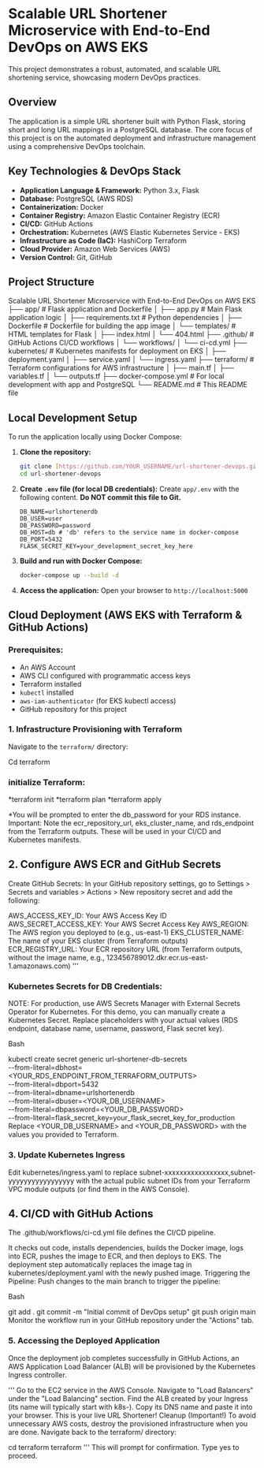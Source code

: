 # Scalable URL Shortener Microservice with End-to-End DevOps on AWS EKS

This project demonstrates a robust, automated, and scalable URL shortening service, showcasing modern DevOps practices.

## Overview

The application is a simple URL shortener built with Python Flask, storing short and long URL mappings in a PostgreSQL database. The core focus of this project is on the automated deployment and infrastructure management using a comprehensive DevOps toolchain.

## Key Technologies & DevOps Stack

* **Application Language & Framework:** Python 3.x, Flask
* **Database:** PostgreSQL (AWS RDS)
* **Containerization:** Docker
* **Container Registry:** Amazon Elastic Container Registry (ECR)
* **CI/CD:** GitHub Actions
* **Orchestration:** Kubernetes (AWS Elastic Kubernetes Service - EKS)
* **Infrastructure as Code (IaC):** HashiCorp Terraform
* **Cloud Provider:** Amazon Web Services (AWS)
* **Version Control:** Git, GitHub

## Project Structure
Scalable URL Shortener Microservice with End-to-End DevOps on AWS EKS
├── app/                      # Flask application and Dockerfile
│   ├── app.py                # Main Flask application logic
│   ├── requirements.txt      # Python dependencies
│   ├── Dockerfile            # Dockerfile for building the app image
│   └── templates/            # HTML templates for Flask
│       ├── index.html
│       └── 404.html
├── .github/                  # GitHub Actions CI/CD workflows
│   └── workflows/
│       └── ci-cd.yml
├── kubernetes/               # Kubernetes manifests for deployment on EKS
│   ├── deployment.yaml
│   ├── service.yaml
│   └── ingress.yaml
├── terraform/                # Terraform configurations for AWS infrastructure
│   ├── main.tf
│   ├── variables.tf
│   └── outputs.tf
├── docker-compose.yml        # For local development with app and PostgreSQL
└── README.md                 # This README file

## Local Development Setup

To run the application locally using Docker Compose:

1.  **Clone the repository:**
    ```bash
    git clone [https://github.com/YOUR_USERNAME/url-shortener-devops.git](https://github.com/YOUR_USERNAME/url-shortener-devops.git)
    cd url-shortener-devops
    ```
2.  **Create `.env` file (for local DB credentials):**
    Create `app/.env` with the following content. **Do NOT commit this file to Git.**
    ```
    DB_NAME=urlshortenerdb
    DB_USER=user
    DB_PASSWORD=password
    DB_HOST=db # 'db' refers to the service name in docker-compose
    DB_PORT=5432
    FLASK_SECRET_KEY=your_development_secret_key_here
    ```
3.  **Build and run with Docker Compose:**
    ```bash
    docker-compose up --build -d
    ```
4.  **Access the application:**
    Open your browser to `http://localhost:5000`

## Cloud Deployment (AWS EKS with Terraform & GitHub Actions)

### Prerequisites:

* An AWS Account
* AWS CLI configured with programmatic access keys
* Terraform installed
* `kubectl` installed
* `aws-iam-authenticator` (for EKS kubectl access)
* GitHub repository for this project

### 1. Infrastructure Provisioning with Terraform

Navigate to the `terraform/` directory:

Cd terraform

### initialize Terraform:

*terraform init
*terraform plan
*terraform apply

*You will be prompted to enter the db_password for your RDS instance.
Important: Note the ecr_repository_url, eks_cluster_name, and rds_endpoint from the Terraform outputs. These will be used in your CI/CD and Kubernetes manifests.

## 2. Configure AWS ECR and GitHub Secrets
Create GitHub Secrets: In your GitHub repository settings, go to Settings > Secrets and variables > Actions > New repository secret and add the following:


AWS_ACCESS_KEY_ID: Your AWS Access Key ID
AWS_SECRET_ACCESS_KEY: Your AWS Secret Access Key
AWS_REGION: The AWS region you deployed to (e.g., us-east-1)
EKS_CLUSTER_NAME: The name of your EKS cluster (from Terraform outputs)
ECR_REGISTRY_URL: Your ECR repository URL (from Terraform outputs, without the image name, e.g., 123456789012.dkr.ecr.us-east-1.amazonaws.com)
'''

### Kubernetes Secrets for DB Credentials:
NOTE: For production, use AWS Secrets Manager with External Secrets Operator for Kubernetes. For this demo, you can manually create a Kubernetes Secret. Replace placeholders with your actual values (RDS endpoint, database name, username, password, Flask secret key).

Bash

kubectl create secret generic url-shortener-db-secrets \
  --from-literal=dbhost=<YOUR_RDS_ENDPOINT_FROM_TERRAFORM_OUTPUTS> \
  --from-literal=dbport=5432 \
  --from-literal=dbname=urlshortenerdb \
  --from-literal=dbuser=<YOUR_DB_USERNAME> \
  --from-literal=dbpassword=<YOUR_DB_PASSWORD> \
  --from-literal=flask_secret_key=your_flask_secret_key_for_production
Replace <YOUR_DB_USERNAME> and <YOUR_DB_PASSWORD> with the values you provided to Terraform.

### 3. Update Kubernetes Ingress
Edit kubernetes/ingress.yaml to replace subnet-xxxxxxxxxxxxxxxxx,subnet-yyyyyyyyyyyyyyyyy with the actual public subnet IDs from your Terraform VPC module outputs (or find them in the AWS Console).

## 4. CI/CD with GitHub Actions
The .github/workflows/ci-cd.yml file defines the CI/CD pipeline.

It checks out code, installs dependencies, builds the Docker image, logs into ECR, pushes the image to ECR, and then deploys to EKS.
The deployment step automatically replaces the image tag in kubernetes/deployment.yaml with the newly pushed image.
Triggering the Pipeline:
Push changes to the main branch to trigger the pipeline:

Bash

git add .
git commit -m "Initial commit of DevOps setup"
git push origin main
Monitor the workflow run in your GitHub repository under the "Actions" tab.

### 5. Accessing the Deployed Application
Once the deployment job completes successfully in GitHub Actions, an AWS Application Load Balancer (ALB) will be provisioned by the Kubernetes Ingress controller.

'''
Go to the EC2 service in the AWS Console.
Navigate to "Load Balancers" under the "Load Balancing" section.
Find the ALB created by your Ingress (its name will typically start with k8s-).
Copy its DNS name and paste it into your browser. This is your live URL Shortener!
Cleanup (Important!)
To avoid unnecessary AWS costs, destroy the provisioned infrastructure when you are done.
Navigate back to the terraform/ directory:

cd terraform
terraform 
'''
This will prompt for confirmation. Type yes to proceed.
